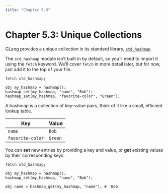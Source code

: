 ```yaml
---
title: "Chapter 5.3"
---
```


# Chapter 5.3: Unique Collections

GLang provides a unique collection in its standard library, [`std_hashmap`](/docs/modules/std_hashmap).

The `std_hashmap` module isn’t built in by default, so you’ll need to import it using the `fetch` keyword. We’ll cover `fetch` in more detail later, but for now, just add it to the top of your file.

```glang
fetch std_hashmap;

obj my_hashmap = hashmap();
hashmap_set(my_hashmap, "name", "Bob");
hashmap_set(my_hashmap, "favorite-color", "Green");
```

A hashmap is a collection of key–value pairs, think of it like a small, efficient lookup table.

| Key              | Value   |
| ---------------- | ------- |
| `name`           | `Bob`   |
| `favorite-color` | `Green` |

You can **set** new entries by providing a key and value, or **get** existing values by their corresponding keys.

```glang
fetch std_hashmap;

obj my_hashmap = hashmap();
hashmap_set(my_hashmap, "name", "Bob");

obj name = hashmap_get(my_hashmap, "name"); # 'Bob'
```
